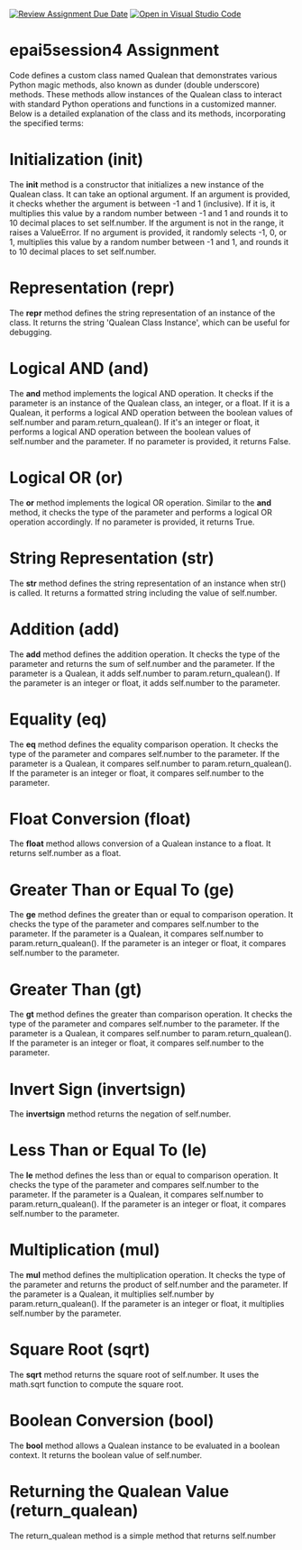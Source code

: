 [![Review Assignment Due Date](https://classroom.github.com/assets/deadline-readme-button-22041afd0340ce965d47ae6ef1cefeee28c7c493a6346c4f15d667ab976d596c.svg)](https://classroom.github.com/a/aSZOkvTK)
[![Open in Visual Studio Code](https://classroom.github.com/assets/open-in-vscode-2e0aaae1b6195c2367325f4f02e2d04e9abb55f0b24a779b69b11b9e10269abc.svg)](https://classroom.github.com/online_ide?assignment_repo_id=15304031&assignment_repo_type=AssignmentRepo)
# epai5session4 Assignment

Code defines a custom class named Qualean that demonstrates various Python magic methods, also known as dunder (double underscore) methods. These methods allow instances of the Qualean class to interact with standard Python operations and functions in a customized manner. Below is a detailed explanation of the class and its methods, incorporating the specified terms:

# Initialization (init)
The __init__ method is a constructor that initializes a new instance of the Qualean class. It can take an optional argument. If an argument is provided, it checks whether the argument is between -1 and 1 (inclusive). If it is, it multiplies this value by a random number between -1 and 1 and rounds it to 10 decimal places to set self.number. If the argument is not in the range, it raises a ValueError. If no argument is provided, it randomly selects -1, 0, or 1, multiplies this value by a random number between -1 and 1, and rounds it to 10 decimal places to set self.number.

# Representation (repr)
The __repr__ method defines the string representation of an instance of the class. It returns the string 'Qualean Class Instance', which can be useful for debugging.

# Logical AND (and)
The __and__ method implements the logical AND operation. It checks if the parameter is an instance of the Qualean class, an integer, or a float. If it is a Qualean, it performs a logical AND operation between the boolean values of self.number and param.return_qualean(). If it's an integer or float, it performs a logical AND operation between the boolean values of self.number and the parameter. If no parameter is provided, it returns False.

# Logical OR (or)
The __or__ method implements the logical OR operation. Similar to the __and__ method, it checks the type of the parameter and performs a logical OR operation accordingly. If no parameter is provided, it returns True.

# String Representation (str)
The __str__ method defines the string representation of an instance when str() is called. It returns a formatted string including the value of self.number.

# Addition (add)
The __add__ method defines the addition operation. It checks the type of the parameter and returns the sum of self.number and the parameter. If the parameter is a Qualean, it adds self.number to param.return_qualean(). If the parameter is an integer or float, it adds self.number to the parameter.

# Equality (eq)
The __eq__ method defines the equality comparison operation. It checks the type of the parameter and compares self.number to the parameter. If the parameter is a Qualean, it compares self.number to param.return_qualean(). If the parameter is an integer or float, it compares self.number to the parameter.

# Float Conversion (float)
The __float__ method allows conversion of a Qualean instance to a float. It returns self.number as a float.

# Greater Than or Equal To (ge)
The __ge__ method defines the greater than or equal to comparison operation. It checks the type of the parameter and compares self.number to the parameter. If the parameter is a Qualean, it compares self.number to param.return_qualean(). If the parameter is an integer or float, it compares self.number to the parameter.

# Greater Than (gt)
The __gt__ method defines the greater than comparison operation. It checks the type of the parameter and compares self.number to the parameter. If the parameter is a Qualean, it compares self.number to param.return_qualean(). If the parameter is an integer or float, it compares self.number to the parameter.

# Invert Sign (invertsign)
The __invertsign__ method returns the negation of self.number.

# Less Than or Equal To (le)
The __le__ method defines the less than or equal to comparison operation. It checks the type of the parameter and compares self.number to the parameter. If the parameter is a Qualean, it compares self.number to param.return_qualean(). If the parameter is an integer or float, it compares self.number to the parameter.

# Multiplication (mul)
The __mul__ method defines the multiplication operation. It checks the type of the parameter and returns the product of self.number and the parameter. If the parameter is a Qualean, it multiplies self.number by param.return_qualean(). If the parameter is an integer or float, it multiplies self.number by the parameter.

# Square Root (sqrt)
The __sqrt__ method returns the square root of self.number. It uses the math.sqrt function to compute the square root.

# Boolean Conversion (bool)
The __bool__ method allows a Qualean instance to be evaluated in a boolean context. It returns the boolean value of self.number.

# Returning the Qualean Value (return_qualean)
The return_qualean method is a simple method that returns self.number